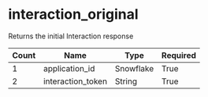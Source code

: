 # interaction_original
Returns the initial Interaction response

Count | Name | Type | Required        
----|----|----|---- 
1 | application_id | Snowflake | True
2 | interaction_token | String | True